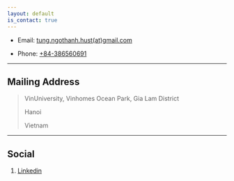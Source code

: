 ```yaml
---
layout: default
is_contact: true
---
```


* Email: [tung.ngothanh.hust(at)gmail.com](mailto:tung.ngothanh.hust@gmail.com)

* Phone: [+84-386560691](tel:+84-386560691)

---

## Mailing Address

> VinUniversity, Vinhomes Ocean Park, Gia Lam District
>
> Hanoi
>
> Vietnam

---

## Social

1. [Linkedin](https://www.linkedin.com/in/tung-ngo-hust/)
<!-- 2. [Twitter](#)
3. [Google+](#) -->
